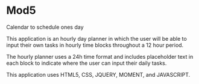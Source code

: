 # Mod5
Calendar to schedule ones day

This application is an hourly day planner in which the user will be able to input their own tasks in hourly time blocks throughout a 12 hour period.

The hourly planner uses a 24h time format and includes placeholder text in each block to indicate where the user can input their daily tasks.

This application uses HTML5, CSS, JQUERY, MOMENT, and JAVASCRIPT.

![Alt text](C:/Users/dalsa/Documents/UofA-VIRT-FSF-FT-05-2022-U-LOLC/05-Third-Party-APIs/02-Challenge/Develop/index.html)
